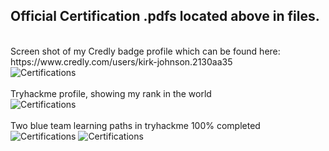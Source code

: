 
<h2>Official Certification .pdfs located above in files.</h2>

<br />
Screen shot of my Credly badge profile which can be found here: 
https://www.credly.com/users/kirk-johnson.2130aa35<br />
<img src="https://github.com/KirkDJohnson/Certifications-and-Credentials/assets/164972007/50cdf0ed-9130-45f9-a6e8-ae68a02f936b"  alt="Certifications"/>
<br />
<br />
Tryhackme profile, showing my rank in the world <br />
<img src="https://github.com/KirkDJohnson/Certifications-and-Credentials/assets/164972007/049c4064-e7bb-4788-b5ef-21c833e1b2fb"  alt="Certifications"/>
<br />
<br />
Two blue team learning paths in tryhackme 100% completed <br />
<img src="https://github.com/KirkDJohnson/Certifications-and-Credentials/assets/164972007/65c79135-4f9b-4372-b1e2-456a294da938"  alt="Certifications"/>
<img src="https://github.com/KirkDJohnson/Certifications-and-Credentials/assets/164972007/6ef565f5-0813-46cc-91f9-07b11b4ee2e1"  alt="Certifications"/>
